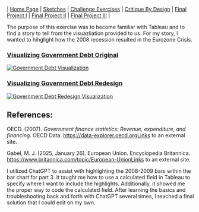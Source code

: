 | [Home Page](https://lmboos.github.io/boos-dataviz-portfolio/) | [Sketches](sketches.md) | [Challenge Exercises](challenge-exercises.md) | [Critique By Design](critique-by-design.md) | [Final Project I](final-project-part-one.md) | [Final Project II](final-project-part-two.md) | [Final Project III](final-project-part-three.md) |

The purpose of this exercise was to become familiar with Tableau and to find a story to tell from the visuazliation provided to us. For my story, I wanted to hihglight how the 2008 recession resulted in the Eurozone Crisis.

### <a href="https://public.tableau.com/app/profile/lauren.boos7787/viz/GovernmentDebtOriginal/GovernmentDebtVisualization" target="_blank">Visualizing Government Debt Original</a>

<div class='tableauPlaceholder' id='viz1738025151272' style='position: relative'>
  <noscript>
    <a href='#'>
      <img alt='Government Debt Visualization ' 
        src='https:&#47;&#47;public.tableau.com&#47;static&#47;images&#47;Go&#47;GovernmentDebtOriginal&#47;GovernmentDebtVisualization&#47;1_rss.png' 
        style='border: none' />
    </a>
  </noscript>
  <object class='tableauViz'  style='display:none;'>
    <param name='host_url' value='https%3A%2F%2Fpublic.tableau.com%2F' />
    <param name='embed_code_version' value='3' /> 
    <param name='site_root' value='' />
    <param name='name' value='GovernmentDebtOriginal&#47;GovernmentDebtVisualization' />
    <param name='tabs' value='no' />
    <param name='toolbar' value='yes' />
    <param name='static_image' value='https:&#47;&#47;public.tableau.com&#47;static&#47;images&#47;Go&#47;GovernmentDebtOriginal&#47;GovernmentDebtVisualization&#47;1.png' /> 
    <param name='animate_transition' value='yes' />
    <param name='display_static_image' value='yes' />
    <param name='display_spinner' value='yes' />
    <param name='display_overlay' value='yes' />
    <param name='display_count' value='yes' />
    <param name='language' value='en-US' />
  </object>
</div>                

<script type='text/javascript'>                    
  var divElement = document.getElementById('viz1738025151272');                    
  var vizElement = divElement.getElementsByTagName('object')[0];                    
  if ( divElement.offsetWidth > 800 ) { 
    vizElement.style.width='1900px';vizElement.style.height='977px';
  } else if ( divElement.offsetWidth > 500 ) { 
    vizElement.style.width='1900px';
    vizElement.style.height='977px';
  } else { 
    vizElement.style.width='100%';
    vizElement.style.height='727px';
  }
  
  var scriptElement = document.createElement('script');                    
  scriptElement.src = 'https://public.tableau.com/javascripts/api/viz_v1.js';                    
  vizElement.parentNode.insertBefore(scriptElement, vizElement);                
</script>

### <a href="https://public.tableau.com/app/profile/lauren.boos7787/viz/GovernmentDebtRedesign/GovernmentDebtRedesignVisualization" target="_blank">Visualizing Government Debt Redesign</a>
<div class='tableauPlaceholder' id='viz1737944207895' style='position: relative'>
  <noscript>
    <a href='#'>
      <img alt='Government Debt Redesign Visualization ' 
           src='https:&#47;&#47;public.tableau.com&#47;static&#47;images&#47;Go&#47;GovernmentDebtRedesign&#47;GovernmentDebtRedesignVisualization&#47;1_rss.png' 
           style='border: none' />
    </a>
  </noscript>
  <object class='tableauViz'  style='display:none;'>
    <param name='host_url' value='https%3A%2F%2Fpublic.tableau.com%2F' /> 
    <param name='embed_code_version' value='3' /> 
    <param name='site_root' value='' />
    <param name='name' value='GovernmentDebtRedesign&#47;GovernmentDebtRedesignVisualization' />
    <param name='tabs' value='no' />
    <param name='toolbar' value='yes' />
    <param name='static_image' value='https:&#47;&#47;public.tableau.com&#47;static&#47;images&#47;Go&#47;GovernmentDebtRedesign&#47;GovernmentDebtRedesignVisualization&#47;1.png' /> 
    <param name='animate_transition' value='yes' />
    <param name='display_static_image' value='yes' />
    <param name='display_spinner' value='yes' />
    <param name='display_overlay' value='yes' />
    <param name='display_count' value='yes' />
    <param name='language' value='en-US' />
  </object>
</div>                

<script type='text/javascript'>                    
  var divElement = document.getElementById('viz1737944207895');                    
  var vizElement = divElement.getElementsByTagName('object')[0];                    
  
  if ( divElement.offsetWidth > 800 ) { 
    vizElement.style.width='1000px';
    vizElement.style.height='827px';
  } else if ( divElement.offsetWidth > 500 ) { 
    vizElement.style.width='1000px';
    vizElement.style.height='827px';
  } else { 
    vizElement.style.width='100%';
    vizElement.style.height='727px';
  }
  
  var scriptElement = document.createElement('script');                    
  scriptElement.src = 'https://public.tableau.com/javascripts/api/viz_v1.js';                    
  vizElement.parentNode.insertBefore(scriptElement, vizElement);                
</script>

## References:
OECD. (2007). *Government finance statistics: Revenue, expenditure, and financing*. OECD Data. https://data-explorer.oecd.orgLinks to an external site.

Gabel, M. J. (2025, January 26). European Union. Encyclopedia Britannica. https://www.britannica.com/topic/European-UnionLinks to an external site.

I utilized ChatGPT to assist with highlighting the 2008-2009 bars within the bar chart for part 3. It taught me how to use a calculated field in Tableau to specify where I want to include the highlights. Additionally, it showed me the proper way to code the calculated field. After learning the basics and troubleshooting back and forth with ChatGPT several times, I reached a final solution that I could edit on my own.
